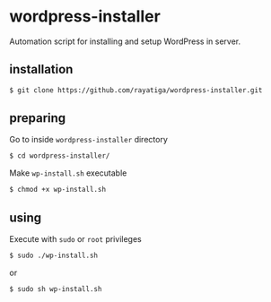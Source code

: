# wordpress-installer

Automation script for installing and setup WordPress in server.

## installation

```bash
$ git clone https://github.com/rayatiga/wordpress-installer.git
```

## preparing

Go to inside `wordpress-installer` directory

```bash
$ cd wordpress-installer/
```

Make `wp-install.sh` executable

```bash
$ chmod +x wp-install.sh
```

## using

Execute with `sudo` or `root` privileges

```bash
$ sudo ./wp-install.sh
```

or

```bash
$ sudo sh wp-install.sh
```
